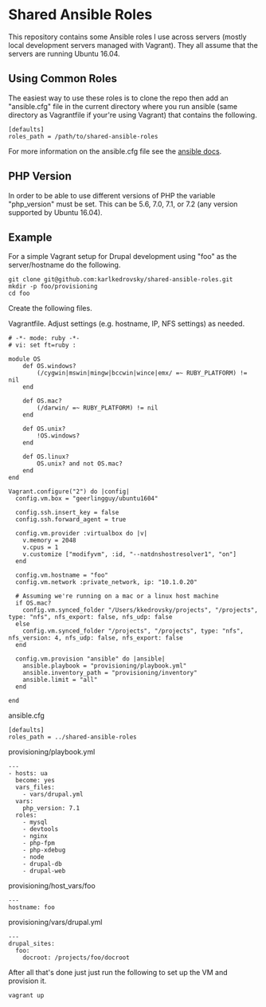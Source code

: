 # Shared Ansible Roles

This repository contains some Ansible roles I use across servers (mostly local development servers managed with Vagrant). They all assume that the servers are running Ubuntu 16.04.

## Using Common Roles

The easiest way to use these roles is to clone the repo then add an "ansible.cfg" file in the current directory where you run ansible (same directory as Vagrantfile if your're using Vagrant) that contains the following.

```
[defaults]
roles_path = /path/to/shared-ansible-roles
```

For more information on the ansible.cfg file see the [ansible docs](http://docs.ansible.com/ansible/intro_configuration.html#configuration-file).

## PHP Version

In order to be able to use different versions of PHP the variable "php_version" must be set. This can be 5.6, 7.0, 7.1, or 7.2 (any version supported by Ubuntu 16.04).

## Example

For a simple Vagrant setup for Drupal development using "foo" as the server/hostname do the following.

```
git clone git@github.com:karlkedrovsky/shared-ansible-roles.git
mkdir -p foo/provisioning
cd foo
```

Create the following files.

Vagrantfile. Adjust settings (e.g. hostname, IP, NFS settings) as needed.

```
# -*- mode: ruby -*-
# vi: set ft=ruby :

module OS
    def OS.windows?
        (/cygwin|mswin|mingw|bccwin|wince|emx/ =~ RUBY_PLATFORM) != nil
    end

    def OS.mac?
        (/darwin/ =~ RUBY_PLATFORM) != nil
    end

    def OS.unix?
        !OS.windows?
    end

    def OS.linux?
        OS.unix? and not OS.mac?
    end
end

Vagrant.configure("2") do |config|
  config.vm.box = "geerlingguy/ubuntu1604"
  
  config.ssh.insert_key = false
  config.ssh.forward_agent = true

  config.vm.provider :virtualbox do |v|
    v.memory = 2048
    v.cpus = 1
    v.customize ["modifyvm", :id, "--natdnshostresolver1", "on"]
  end

  config.vm.hostname = "foo"
  config.vm.network :private_network, ip: "10.1.0.20"

  # Assuming we're running on a mac or a linux host machine
  if OS.mac?
    config.vm.synced_folder "/Users/kkedrovsky/projects", "/projects", type: "nfs", nfs_export: false, nfs_udp: false
  else
    config.vm.synced_folder "/projects", "/projects", type: "nfs", nfs_version: 4, nfs_udp: false, nfs_export: false
  end

  config.vm.provision "ansible" do |ansible|
    ansible.playbook = "provisioning/playbook.yml"
    ansible.inventory_path = "provisioning/inventory"
    ansible.limit = "all"
  end
  
end
```

ansible.cfg

```
[defaults]
roles_path = ../shared-ansible-roles
```

provisioning/playbook.yml

```
---
- hosts: ua
  become: yes
  vars_files:
    - vars/drupal.yml
  vars:
    php_version: 7.1
  roles:
    - mysql
    - devtools
    - nginx
    - php-fpm
    - php-xdebug
    - node
    - drupal-db
    - drupal-web
```

provisioning/host_vars/foo

```
---
hostname: foo
```

provisioning/vars/drupal.yml

```
---
drupal_sites:
  foo:
    docroot: /projects/foo/docroot
```

After all that's done just just run the following to set up the VM and provision it.

```
vagrant up
```
